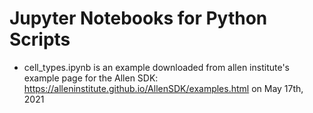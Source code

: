 # Jupyter Notebooks for Python Scripts #

* cell_types.ipynb is an example downloaded from allen institute's example page for the Allen SDK: https://alleninstitute.github.io/AllenSDK/examples.html on May 17th, 2021

